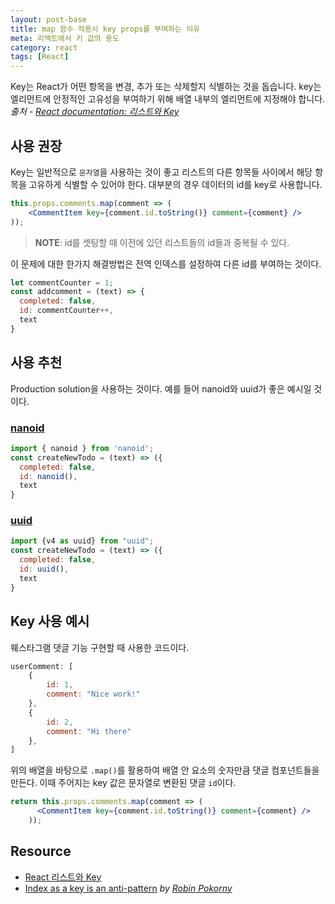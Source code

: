 ```yaml
---
layout: post-base
title: map 함수 적용시 key props를 부여하는 이유
meta: 리엑트에서 키 값의 용도
category: react
tags: [React]
---
```

Key는 React가 어떤 항목을 변경, 추가 또는 삭제할지 식별하는 것을 돕습니다. key는 엘리먼트에 안정적인 고유성을 부여하기 위해 배열 내부의 엘리먼트에 지정해야 합니다. _출처 - [React documentation: 리스트와 Key](https://ko.reactjs.org/docs/lists-and-keys.html)_

## 사용 권장

Key는 일반적으로 `문자열`을 사용하는 것이 좋고 리스트의 다른 항목들 사이에서 해당 항목을 고유하게 식별할 수 있어야 한다. 대부분의 경우 데이터의 id를 key로 사용합니다.

```jsx
this.props.comments.map(comment => (
    <CommentItem key={comment.id.toString()} comment={comment} />
));
```

>**NOTE**: id를 셋팅할 때 이전에 있던 리스트들의 id들과 중복될 수 있다.

이 문제에 대한 한가지 해결방법은 전역 인덱스를 설정하여 다른 id를 부여하는 것이다.

```jsx
let commentCounter = 1;
const addcomment = (text) => {
  completed: false,
  id: commentCounter++,
  text
}
```

## 사용 추천

Production solution을 사용하는 것이다. 예를 들어 nanoid와 uuid가 좋은 예시일 것이다.

### [nanoid](https://github.com/ai/nanoid/)

```jsx
import { nanoid } from 'nanoid';
const createNewTodo = (text) => ({
  completed: false,
  id: nanoid(),
  text
}
```

### [uuid](https://www.npmjs.com/package/uuid)

```jsx
import {v4 as uuid} from "uuid";
const createNewTodo = (text) => ({
  completed: false,
  id: uuid(),
  text
}
```

## Key 사용 예시

웨스타그램 댓글 기능 구현할 때 사용한 코드이다.

```jsx
userComment: [
    {
        id: 1,
        comment: "Nice work!"
    },
    {
        id: 2,
        comment: "Hi there"
    },
]
```

위의 배열을 바탕으로 `.map()`를 활용하여 배열 안 요소의 숫자만큼 댓글 컴포넌트들을 만든다. 이때 주어지는 key 값은 문자열로 변환된 댓글 `id`이다.

```jsx
return this.props.comments.map(comment => (
      <CommentItem key={comment.id.toString()} comment={comment} />
    ));
```

## Resource

- [React 리스트와 Key](https://ko.reactjs.org/docs/lists-and-keys.html)
- [Index as a key is an anti-pattern](https://robinpokorny.medium.com/index-as-a-key-is-an-anti-pattern-e0349aece318) _by [Robin Pokorny](https://robinpokorny.medium.com/)_
